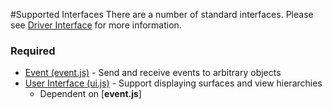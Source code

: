 #Supported Interfaces
There are a number of standard interfaces. Please see [Driver Interface](driver_interface.md) for more information.

### Required
 * [Event (event.js)](./supported_interfaces/event.md) - Send and receive events to arbitrary objects
 * [User Interface (ui.js)](./supported_interfaces/ui.md) - Support displaying surfaces and view hierarchies
   * Dependent on [**event.js**]
